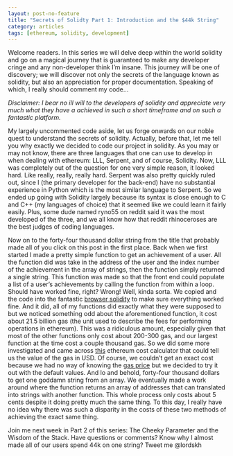 ```yaml
---
layout: post-no-feature
title: "Secrets of Solidty Part 1: Introduction and the $44k String"
category: articles
tags: [ethereum, solidity, development]
---
```

Welcome readers. In this series we will delve deep within the world solidity and go on a magical journey that is guaranteed to make any developer cringe and any non-developer think I’m insane. This journey will be one of discovery; we will discover not only the secrets of the language known as solidity, but also an appreciation for proper documentation. Speaking of which, I really should comment my code…

_Disclaimer: I bear no ill will to the developers of solidity and appreciate very much what they have a achieved in such a short timeframe and on such a fantastic platform._

My largely uncommented code aside, let us forge onwards on our noble quest to understand the secrets of solidity. Actually, before that, let me tell you why exactly we decided to code our project in solidity. As you may or may not know, there are three languages that one can use to develop in when dealing with ethereum: LLL, Serpent, and of course, Solidity. Now, LLL was completely out of the question for one very simple reason, it looked hard. Like really, really, really hard. Serpent was also pretty quickly ruled out, since I (the primary developer for the back-end) have no substantial experience in Python which is the most similar language to Serpent. So we ended up going with Solidity largely because its syntax is close enough to C and C++ (my languages of choice) that it seemed like we could learn it fairly easily. Plus, some dude named ryno55 on reddit said it was the most developed of the three, and we all know how that reddit rhinoceroses are the best judges of coding languages.

Now on to the forty-four thousand dollar string from the title that probably made all of you click on this post in the first place. Back when we first started I made a pretty simple function to get an achievement of a user. All the function did was take in the address of the user and the index number of the achievement in the array of strings, then the function simply returned a single string. This function was made so that the front end could populate a list of a user’s achievements by calling the function from within a loop. Should have worked fine, right? Wrong! Well, kinda sorta. We copied and the code into the fantastic [browser solidity](https://chriseth.github.io/browser-solidity/) to make sure everything worked fine. And it did, all of my functions did exactly what they were supposed to but we noticed something odd about the aforementioned function, it cost about 21.5 billion gas (the unit used to describe the fees for performing operations in ethereum). This was a ridiculous amount, especially given that most of the other functions only cost about 200-300 gas, and our largest function at the time cost a couple thousand gas. So we did some more investigated and came across [this](http://ether.fund/tool/calculator) ethereum cost calculator that could tell us the value of the gas in USD. Of course, we couldn’t get an exact cost because we had no way of knowing the [gas price](http://ether.fund/tool/gas-price) but we decided to try it out with the default values. And lo and behold, forty-four thousand dollars to get one goddamn string from an array. We eventually made a work around where the function returns an array of addresses that can translated into strings with another function. This whole process only costs about 5 cents despite it doing pretty much the same thing. To this day, I really have no idea why there was such a disparity in the costs of these two methods of achieving the exact same thing.

Join me next week in Part 2 of this series: The Cheeky Parameter and the Wisdom of the Stack.
Have questions or comments? Know why I almost made all of our users spend 44k on one string? Tweet me @lordskh
